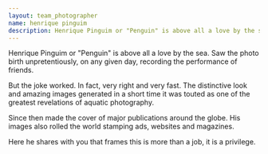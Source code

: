 ```yaml
---
layout: team_photographer
name: henrique pinguim
description: Henrique Pinguim or "Penguin" is above all a love by the sea. The distinctive look and amazing images generated in a short time it was touted as one of the greatest revelations of aquatic photography.
---
```

Henrique Pinguim or "Penguin" is above all a love by the sea. Saw the photo birth unpretentiously, on any given day, recording the performance of friends.

But the joke worked. In fact, very right and very fast.
The distinctive look and amazing images generated in a short time it was touted as one of the greatest revelations of aquatic photography.

Since then made the cover of major publications around the globe. His images also rolled the world stamping ads, websites and magazines.

Here he shares with you that frames this is more than a job, it is a privilege.
